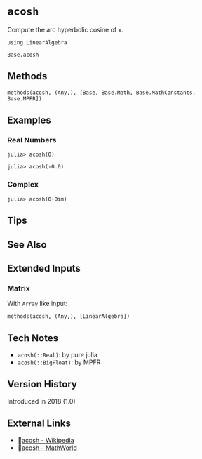 # `acosh`

Compute the arc hyperbolic cosine of `x`.

```@setup repl_only
using LinearAlgebra
```
```@docs
Base.acosh
```


## Methods

```@repl
methods(acosh, (Any,), [Base, Base.Math, Base.MathConstants, Base.MPFR])
```


## Examples

### Real Numbers
```jldoctest
julia> acosh(0)

julia> acosh(-0.0)
```

### Complex
```jldoctest
julia> acosh(0+0im)
```

## Tips


## See Also



## Extended Inputs

### Matrix
With `Array` like input:
```@repl repl_only
methods(acosh, (Any,), [LinearAlgebra])
```


## Tech Notes

- `acosh(::Real)`: by pure julia
- `acosh(::BigFloat)`: by MPFR


## Version History

Introduced in 2018 (1.0)


## External Links
- 🔗[acosh - Wikipedia](https://en.wikipedia.org/wiki/ )
- 🔗[acosh - MathWorld](https://mathworld.wolfram.com/ )
